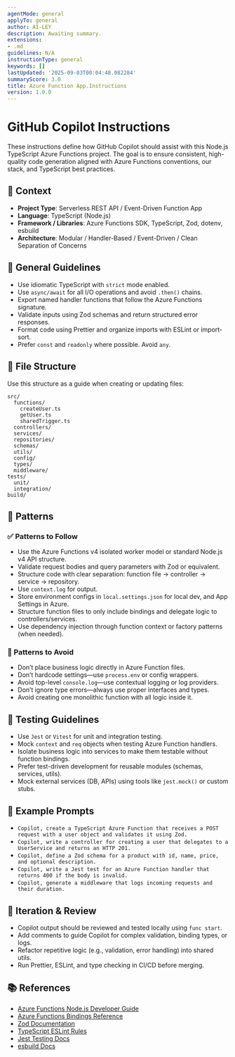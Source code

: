 ```yaml
---
agentMode: general
applyTo: general
author: AI-LEY
description: Awaiting summary.
extensions:
- .md
guidelines: N/A
instructionType: general
keywords: []
lastUpdated: '2025-09-03T00:04:48.082284'
summaryScore: 3.0
title: Azure Function App.Instructions
version: 1.0.0
---
```


# GitHub Copilot Instructions

These instructions define how GitHub Copilot should assist with this Node.js TypeScript Azure Functions project. The goal is to ensure consistent, high-quality code generation aligned with Azure Functions conventions, our stack, and TypeScript best practices.

## 🧠 Context

- **Project Type**: Serverless REST API / Event-Driven Function App
- **Language**: TypeScript (Node.js)
- **Framework / Libraries**: Azure Functions SDK, TypeScript, Zod, dotenv, esbuild
- **Architecture**: Modular / Handler-Based / Event-Driven / Clean Separation of Concerns

## 🔧 General Guidelines

- Use idiomatic TypeScript with `strict` mode enabled.
- Use `async/await` for all I/O operations and avoid `.then()` chains.
- Export named handler functions that follow the Azure Functions signature.
- Validate inputs using Zod schemas and return structured error responses.
- Format code using Prettier and organize imports with ESLint or import-sort.
- Prefer `const` and `readonly` where possible. Avoid `any`.

## 📁 File Structure

Use this structure as a guide when creating or updating files:

```text
src/
  functions/
    createUser.ts
    getUser.ts
    sharedTrigger.ts
  controllers/
  services/
  repositories/
  schemas/
  utils/
  config/
  types/
  middleware/
tests/
  unit/
  integration/
build/
```

## 🧶 Patterns

### ✅ Patterns to Follow

- Use the Azure Functions v4 isolated worker model or standard Node.js v4 API structure.
- Validate request bodies and query parameters with Zod or equivalent.
- Structure code with clear separation: function file → controller → service → repository.
- Use `context.log` for output.
- Store environment configs in `local.settings.json` for local dev, and App Settings in Azure.
- Structure function files to only include bindings and delegate logic to controllers/services.
- Use dependency injection through function context or factory patterns (when needed).

### 🚫 Patterns to Avoid

- Don’t place business logic directly in Azure Function files.
- Don’t hardcode settings—use `process.env` or config wrappers.
- Avoid top-level `console.log`—use contextual logging or log providers.
- Don’t ignore type errors—always use proper interfaces and types.
- Avoid creating one monolithic function with all logic inside it.

## 🧪 Testing Guidelines

- Use `Jest` or `Vitest` for unit and integration testing.
- Mock `context` and `req` objects when testing Azure Function handlers.
- Isolate business logic into services to make them testable without function bindings.
- Prefer test-driven development for reusable modules (schemas, services, utils).
- Mock external services (DB, APIs) using tools like `jest.mock()` or custom stubs.

## 🧩 Example Prompts

- `Copilot, create a TypeScript Azure Function that receives a POST request with a user object and validates it using Zod.`
- `Copilot, write a controller for creating a user that delegates to a UserService and returns an HTTP 201.`
- `Copilot, define a Zod schema for a product with id, name, price, and optional description.`
- `Copilot, write a Jest test for an Azure Function handler that returns 400 if the body is invalid.`
- `Copilot, generate a middleware that logs incoming requests and their duration.`

## 🔁 Iteration & Review

- Copilot output should be reviewed and tested locally using `func start`.
- Add comments to guide Copilot for complex validation, binding types, or logs.
- Refactor repetitive logic (e.g., validation, error handling) into shared utils.
- Run Prettier, ESLint, and type checking in CI/CD before merging.

## 📚 References

- [Azure Functions Node.js Developer Guide](https://learn.microsoft.com/en-us/azure/azure-functions/functions-reference-node)
- [Azure Functions Bindings Reference](https://learn.microsoft.com/en-us/azure/azure-functions/functions-triggers-bindings)
- [Zod Documentation](https://zod.dev/)
- [TypeScript ESLint Rules](https://typescript-eslint.io/)
- [Jest Testing Docs](https://jestjs.io/docs/getting-started)
- [esbuild Docs](https://esbuild.github.io/)